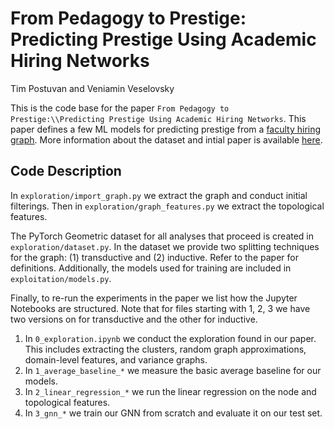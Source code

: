 # From Pedagogy to Prestige: Predicting Prestige Using Academic Hiring Networks
Tim Postuvan and Veniamin Veselovsky

This is the code base for the paper `From Pedagogy to Prestige:\\Predicting Prestige Using Academic Hiring Networks`. This paper defines a few ML models for predicting prestige from a [faculty hiring graph](https://github.com/LarremoreLab/us-faculty-hiring-networks). More information about the dataset and intial paper is available [here](https://www.nature.com/articles/s41586-022-05222-x).

## Code Description
In `exploration/import_graph.py` we extract the graph and conduct initial filterings. Then in `exploration/graph_features.py` we extract the topological features. 

The PyTorch Geometric dataset for all analyses that proceed is created in `exploration/dataset.py`. In the dataset we provide two splitting techniques for the graph: (1) transductive and (2) inductive. Refer to the paper for definitions. Additionally, the models used for training are included in `exploitation/models.py`. 

Finally, to re-run the experiments in the paper we list how the Jupyter Notebooks are structured. Note that for files starting with 1, 2, 3 we have two versions on for transductive and the other for inductive. 

1. In `0_exploration.ipynb` we conduct the exploration found in our paper. This includes extracting the clusters, random graph approximations, domain-level features, and variance graphs.
2. In `1_average_baseline_*` we measure the basic average baseline for our models.
2. In `2_linear_regression_*` we run the linear regression on the node and topological features. 
2. In `3_gnn_*` we train our GNN from scratch and evaluate it on our test set. 
